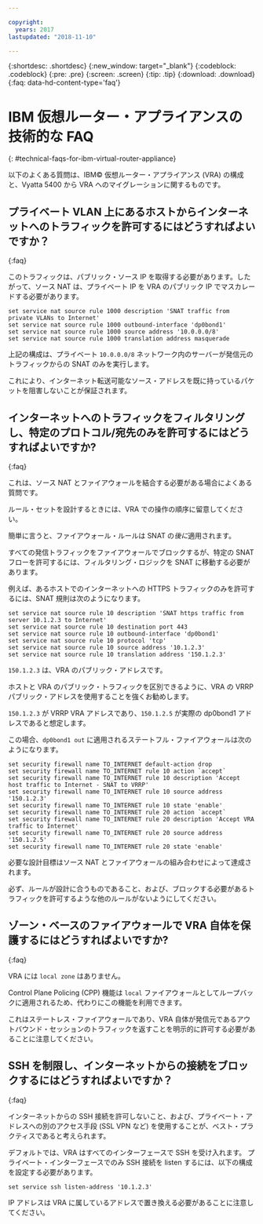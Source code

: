 ```yaml
---

copyright:
  years: 2017
lastupdated: "2018-11-10"

---
```


{:shortdesc: .shortdesc}
{:new_window: target="_blank"}
{:codeblock: .codeblock}
{:pre: .pre}
{:screen: .screen}
{:tip: .tip}
{:download: .download}
{:faq: data-hd-content-type='faq'}

# IBM 仮想ルーター・アプライアンスの技術的な FAQ
{: #technical-faqs-for-ibm-virtual-router-appliance}

以下のよくある質問は、IBM© 仮想ルーター・アプライアンス (VRA) の構成と、Vyatta 5400 から VRA へのマイグレーションに関するものです。

## プライベート VLAN 上にあるホストからインターネットへのトラフィックを許可するにはどうすればよいですか？
{:faq}

このトラフィックは、パブリック・ソース IP を取得する必要があります。したがって、ソース NAT は、プライベート IP を VRA のパブリック IP でマスカレードする必要があります。

```
set service nat source rule 1000 description 'SNAT traffic from private VLANs to Internet'
set service nat source rule 1000 outbound-interface 'dp0bond1'
set service nat source rule 1000 source address '10.0.0.0/8'
set service nat source rule 1000 translation address masquerade
```

上記の構成は、プライベート `10.0.0.0/8` ネットワーク内のサーバーが発信元のトラフィックからの SNAT のみを実行します。

これにより、インターネット転送可能なソース・アドレスを既に持っているパケットを阻害しないことが保証されます。

## インターネットへのトラフィックをフィルタリングし、特定のプロトコル/宛先のみを許可するにはどうすればよいですか?
{:faq}

これは、ソース NAT とファイアウォールを結合する必要がある場合によくある質問です。

ルール・セットを設計するときには、VRA での操作の順序に留意してください。

簡単に言うと、ファイアウォール・ルールは SNAT の*後に*適用されます。

すべての発信トラフィックをファイアウォールでブロックするが、特定の SNAT フローを許可するには、フィルタリング・ロジックを SNAT に移動する必要があります。

例えば、あるホストでのインターネットへの HTTPS トラフィックのみを許可するには、SNAT 規則は次のようになります。

```
set service nat source rule 10 description 'SNAT https traffic from server 10.1.2.3 to Internet'
set service nat source rule 10 destination port 443
set service nat source rule 10 outbound-interface 'dp0bond1'
set service nat source rule 10 protocol 'tcp'
set service nat source rule 10 source address '10.1.2.3'
set service nat source rule 10 translation address '150.1.2.3'
```

`150.1.2.3` は、VRA のパブリック・アドレスです。 

ホストと VRA のパブリック・トラフィックを区別できるように、VRA の VRRP パブリック・アドレスを使用することを強くお勧めします。

`150.1.2.3` が VRRP VRA アドレスであり、`150.1.2.5` が実際の dp0bond1 アドレスであると想定します。

この場合、`dp0bond1 out` に適用されるステートフル・ファイアウォールは次のようになります。

```
set security firewall name TO_INTERNET default-action drop
set security firewall name TO_INTERNET rule 10 action `accept`
set security firewall name TO_INTERNET rule 10 description 'Accept host traffic to Internet - SNAT to VRRP'
set security firewall name TO_INTERNET rule 10 source address '150.1.2.3'
set security firewall name TO_INTERNET rule 10 state 'enable'
set security firewall name TO_INTERNET rule 20 action `accept`
set security firewall name TO_INTERNET rule 20 description 'Accept VRA traffic to Internet'
set security firewall name TO_INTERNET rule 20 source address '150.1.2.5'
set security firewall name TO_INTERNET rule 20 state 'enable'
```

必要な設計目標はソース NAT とファイアウォールの組み合わせによって達成されます。 

必ず、ルールが設計に合うものであること、および、ブロックする必要があるトラフィックを許可するような他のルールがないようにしてください。 

## ゾーン・ベースのファイアウォールで VRA 自体を保護するにはどうすればよいですか?
{:faq}

VRA には `local zone` はありません。

Control Plane Policing (CPP) 機能は `local` ファイアウォールとしてループバックに適用されるため、代わりにこの機能を利用できます。

これはステートレス・ファイアウォールであり、VRA 自体が発信元であるアウトバウンド・セッションのトラフィックを返すことを明示的に許可する必要があることに注意してください。

## SSH を制限し、インターネットからの接続をブロックするにはどうすればよいですか？
{:faq}

インターネットからの SSH 接続を許可しないこと、および、プライベート・アドレスへの別のアクセス手段 (SSL VPN など) を使用することが、ベスト・プラクティスであると考えられます。

デフォルトでは、VRA はすべてのインターフェースで SSH を受け入れます。
プライベート・インターフェースでのみ SSH 接続を listen するには、以下の構成を設定する必要があります。

```
set service ssh listen-address '10.1.2.3'
```

IP アドレスは VRA に属しているアドレスで置き換える必要があることに注意してください。
